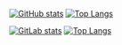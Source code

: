 
[![GitHub stats](https://github-readme-stats.vercel.app/api?username=bbozilov26&count_private=true&show_icons=true&theme=radical)](https://github.com/anuraghazra/github-readme-stats)
[![Top Langs](https://github-readme-stats.vercel.app/api/top-langs/?username=bbozilov26&layout=compact&theme=radical)](https://github.com/anuraghazra/github-readme-stats)


[![GitLab stats](https://gitlab-readme-stats.vercel.app/api?username=bbozilov26&count_private=true&show_icons=true&theme=gradient)](https://github.com/anuraghazra/github-readme-stats)
[![Top Langs](https://gitlab-readme-stats.vercel.app/api/top-langs/?username=bbozilov26&layout=compact&theme=gradient)](https://github.com/anuraghazra/github-readme-stats)

